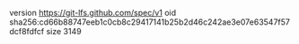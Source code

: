 version https://git-lfs.github.com/spec/v1
oid sha256:cd66b88747eeb1c0cb8c29417141b25b2d46c242ae3e07e63547f57dcf8fdfcf
size 3149
